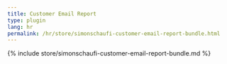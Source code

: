 ```yaml
---
title: Customer Email Report
type: plugin
lang: hr
permalink: /hr/store/simonschaufi-customer-email-report-bundle.html
---
```


{% include store/simonschaufi-customer-email-report-bundle.md %}
